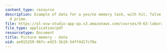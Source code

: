 ```yaml
---
content_type: resource
description: Example of data for a yes/no memory task, with hit, false alarms, and
  d prime.
file: https://ol-ocw-studio-app-qa.s3.amazonaws.com/courses/9-63-laboratory-in-visual-cognition-fall-2009/ae01525996fce4233b1954ff4d17cf0a_MIT9_63F09_rr01.pdf
file_type: application/pdf
resourcetype: Document
title: Picture memory - data
uid: ae015259-96fc-e423-3b19-54ff4d17cf0a
---
```

